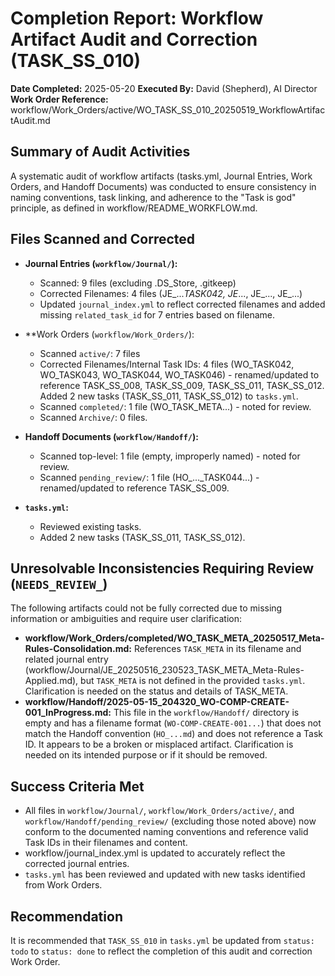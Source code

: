 # Completion Report: Workflow Artifact Audit and Correction (TASK_SS_010)

**Date Completed:** 2025-05-20
**Executed By:** David (Shepherd), AI Director
**Work Order Reference:** workflow/Work_Orders/active/WO_TASK_SS_010_20250519_WorkflowArtifactAudit.md

## Summary of Audit Activities

A systematic audit of workflow artifacts (tasks.yml, Journal Entries, Work Orders, and Handoff Documents) was conducted to ensure consistency in naming conventions, task linking, and adherence to the "Task is god" principle, as defined in workflow/README_WORKFLOW.md.

## Files Scanned and Corrected

- **Journal Entries (`workflow/Journal/`):**
    - Scanned: 9 files (excluding .DS_Store, .gitkeep)
    - Corrected Filenames: 4 files (JE_..._TASK042, JE_..., JE_..., JE_...)
    - Updated `journal_index.yml` to reflect corrected filenames and added missing `related_task_id` for 7 entries based on filename.

- **Work Orders (`workflow/Work_Orders/`):
    - Scanned `active/`: 7 files
    - Corrected Filenames/Internal Task IDs: 4 files (WO_TASK042, WO_TASK043, WO_TASK044, WO_TASK046) - renamed/updated to reference TASK_SS_008, TASK_SS_009, TASK_SS_011, TASK_SS_012. Added 2 new tasks (TASK_SS_011, TASK_SS_012) to `tasks.yml`.
    - Scanned `completed/`: 1 file (WO_TASK_META...) - noted for review.
    - Scanned `Archive/`: 0 files.

- **Handoff Documents (`workflow/Handoff/`):**
    - Scanned top-level: 1 file (empty, improperly named) - noted for review.
    - Scanned `pending_review/`: 1 file (HO_..._TASK044...) - renamed/updated to reference TASK_SS_009.

- **`tasks.yml`:**
    - Reviewed existing tasks.
    - Added 2 new tasks (TASK_SS_011, TASK_SS_012).

## Unresolvable Inconsistencies Requiring Review (`NEEDS_REVIEW_`)

The following artifacts could not be fully corrected due to missing information or ambiguities and require user clarification:

-   **workflow/Work_Orders/completed/WO_TASK_META_20250517_Meta-Rules-Consolidation.md:** References `TASK_META` in its filename and related journal entry (workflow/Journal/JE_20250516_230523_TASK_META_Meta-Rules-Applied.md), but `TASK_META` is not defined in the provided `tasks.yml`. Clarification is needed on the status and details of TASK_META.
-   **workflow/Handoff/2025-05-15_204320_WO-COMP-CREATE-001_InProgress.md:** This file in the `workflow/Handoff/` directory is empty and has a filename format (`WO-COMP-CREATE-001...`) that does not match the Handoff convention (`HO_...md`) and does not reference a Task ID. It appears to be a broken or misplaced artifact. Clarification is needed on its intended purpose or if it should be removed.

## Success Criteria Met

-   All files in `workflow/Journal/`, `workflow/Work_Orders/active/`, and `workflow/Handoff/pending_review/` (excluding those noted above) now conform to the documented naming conventions and reference valid Task IDs in their filenames and content.
-   workflow/journal_index.yml is updated to accurately reflect the corrected journal entries.
-   `tasks.yml` has been reviewed and updated with new tasks identified from Work Orders.

## Recommendation

It is recommended that `TASK_SS_010` in `tasks.yml` be updated from `status: todo` to `status: done` to reflect the completion of this audit and correction Work Order.
